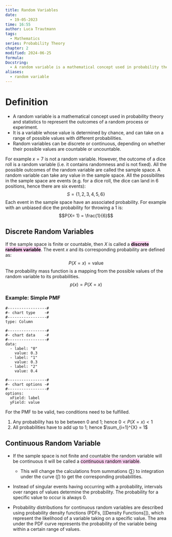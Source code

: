```yaml
---
title: Random Variables
date:
  - 19-05-2023
time: 16:55
author: Luca Trautmann
tags:
  - Mathematics
series: Probability Theory
chapter: 2
modified: 2024-06-25
formula: 
Docstring:
  - A random variable is a mathematical concept used in probability theory and statistics to represent the outcomes of a random process or experiment. It is a variable whose value is determined by chance, and can take on a range of possible values with different probabilities.
aliases:
  - random variable
---
```


# Definition
- A random variable is a mathematical concept used in probability theory and statistics to represent the outcomes of a random process or experiment. 
- It is a variable whose value is determined by chance, and can take on a range of possible values with different probabilities. 
- Random variables can be discrete or continuous, depending on whether their possible values are countable or uncountable. 

For example $x = 7$ is not a random variable. However, the outcome of a dice roll is a random variable (i.e. it contains randomness and is not fixed). All the possible outcomes of the random variable are called the sample space. A random variable can take any value in the sample space. All the possibilites in the sample space are events (e.g. for a dice roll, the dice can land in 6 positions, hence there are six events):
$$S = \{1,2,3,4,5,6\}$$
Each event in the sample space have an associated probability. For example with an unbiased dice the probability for throwing a 1 is:
$$P(X= 1) = \frac{1}{6}$$
## Discrete Random Variables
If the sample space is finite or countable, then $X$ is called a __<mark style="background: #FFB8EBA6;">discrete random variable</mark>__. The event $x$ and its corresponding probability are defined as:
$$P(X=x) = \text{value}$$
The probability mass function is a mapping from the possible values of the random variable to its probabilities.
$$p(x) = P(X=x)$$

### Example: Simple PMF
```chartsview
#-----------------#
#- chart type    -#
#-----------------#
type: Column

#-----------------#
#- chart data    -#
#-----------------#
data:
  - label: "0"
    value: 0.3
  - label: "1"
    value: 0.3
  - label: "2"
    value: 0.4

#-----------------#
#- chart options -#
#-----------------#
options:
  xField: label
  yField: value
```

For the PMF to be valid, two conditions need to be fulfilled. 
1. Any probability has to be between 0 and 1; hence $0 < P(X = x) < 1$
2. All probabilities have to add up to 1; hence $\sum_{i=1}^{X} = 1$


## Continuous Random Variable
- If the sample space is not finite and countable the random variable will be continuous it will be called a <mark style="background: #FFB8EBA6;">continuous random variable</mark>. 
	- This will change the calculations from summations ($\sum$) to integration under the curve ($\int$) to get the corresponding probabilities.

- Instead of singular events having occurring with a probability, intervals over ranges of values determine the probability. The probability for a specific value to occur is always 0.

- Probability distributions for continuous random variables are described using probability density functions (PDFs, [[Density Functions]]), which represent the likelihood of a variable taking on a specific value. The area under the PDF curve represents the probability of the variable being within a certain range of values.

